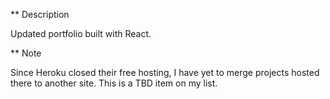 ** Description

Updated portfolio built with React.

** Note

Since Heroku closed their free hosting, I have yet to merge projects hosted there to another site. This is a TBD item on my list.
